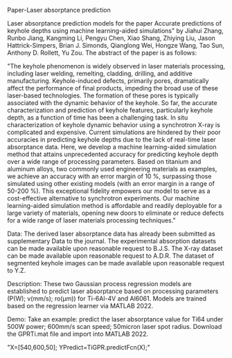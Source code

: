 Paper-Laser absorptance prediction

Laser absorptance prediction models for the paper Accurate predictions of keyhole depths using machine learning-aided simulations" by Jiahui Zhang, Runbo Jiang, Kangming Li, Pengyu Chen, Xiao Shang, Zhiying Liu, Jason Hattrick-Simpers, Brian J. Simonds, Qianglong Wei, Hongze Wang, Tao Sun, Anthony D. Rollett, Yu Zou. The abstract of the paper is as follows:

"The keyhole phenomenon is widely observed in laser materials processing, including laser welding, remelting, cladding, drilling, and additive manufacturing. Keyhole-induced defects, primarily pores, dramatically affect the performance of final products, impeding the broad use of these laser-based technologies. The formation of these pores is typically associated with the dynamic behavior of the keyhole. So far, the accurate characterization and prediction of keyhole features, particularly keyhole depth, as a function of time has been a challenging task. In situ characterization of keyhole dynamic behavior using a synchrotron X-ray is complicated and expensive. Current simulations are hindered by their poor accuracies in predicting keyhole depths due to the lack of real-time laser absorptance data. Here, we develop a machine learning-aided simulation method that attains unprecedented accuracy for predicting keyhole depth over a wide range of processing parameters. Based on titanium and aluminum alloys, two commonly used engineering materials as examples, we achieve an accuracy with an error margin of 10 %, surpassing those simulated using other existing models (with an error margin in a range of 50-200 %). This exceptional fidelity empowers our model to serve as a cost-effective alternative to synchrotron experiments. Our machine learning-aided simulation method is affordable and readily deployable for a large variety of materials, opening new doors to eliminate or reduce defects for a wide range of laser materials processing techniques."

Data:
The derived laser absorptance data has already been submitted as supplementary Data to the journal. The experimental absorption datasets can be made available upon reasonable request to B.J.S. The X-ray dataset can be made available upon reasonable request to A.D.R. The dataset of segmented keyhole images can be made available upon reasonable request to Y.Z. 

Description:
These two Gaussian process regression models are established to predict laser absorptance based on processing parameters (P(W); v(mm/s); ro(μm)) for Ti-6Al-4V and Al6061. Models are trained based on the regression learner via MATLAB 2022.

Demo:
Take an example: predict the laser absorptance value for Ti64 under 500W power; 600mm/s scan speed; 50micron laser spot radius. Download the GPRTi.mat file and import into MATLAB 2022.

"X=[540,600,50];
YPredict=TiGPR.predictFcn(X);"
